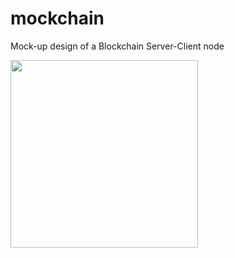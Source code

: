 # mockchain

Mock-up design of a Blockchain Server-Client node

<img src="https://media0.giphy.com/media/l49JMVDvP8D38LHwI/giphy.gif?cid=790b76114bf19db3d4ce0f74dc1a7678055e9164b89a5d74&rid=giphy.gif&ct=g" width="300" height="300">
